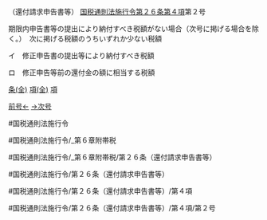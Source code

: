 （還付請求申告書等）
[国税通則法施行令第２６条第４項](国税通則法施行＿令＿第２６条第４項)第２号

期限内申告書等の提出により納付すべき税額がない場合（次号に掲げる場合を除く。）　次に掲げる税額のうちいずれか少ない税額

イ　修正申告書の提出等により納付すべき税額

ロ　修正申告等前の還付金の額に相当する税額

[条(全)](国税通則法施行＿令＿第２６条_.md)    [項(全)](国税通則法施行＿令＿第２６条第４項_.md)    [項](国税通則法施行＿令＿第２６条第４項.md)

[前号←](国税通則法施行＿令＿第２６条第４項第１号.md)    [→次号](国税通則法施行＿令＿第２６条第４項第３号.md)

#国税通則法施行令

#国税通則法施行令/_第６章附帯税

#国税通則法施行令/_第６章附帯税/第２６条（還付請求申告書等）

#国税通則法施行令/第２６条（還付請求申告書等）

#国税通則法施行令/第２６条（還付請求申告書等）/第４項

#国税通則法施行令/第２６条（還付請求申告書等）/第４項/第２号


